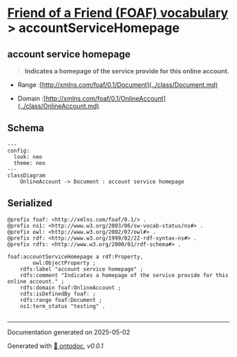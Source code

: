 # [Friend of a Friend (FOAF) vocabulary](../homepage.md) > accountServiceHomepage

## account service homepage

> **Indicates a homepage of the service provide for this online account.**

- Range :[http://xmlns.com/foaf/0.1/Document](../class/Document.md)

- Domain :[http://xmlns.com/foaf/0.1/OnlineAccount](../class/OnlineAccount.md)

## Schema

```mermaid
---
config:
  look: neo
  theme: neo
---
classDiagram
    OnlineAccount -> Document : account service homepage
```


## Serialized

```ttl
@prefix foaf: <http://xmlns.com/foaf/0.1/> .
@prefix ns1: <http://www.w3.org/2003/06/sw-vocab-status/ns#> .
@prefix owl: <http://www.w3.org/2002/07/owl#> .
@prefix rdf: <http://www.w3.org/1999/02/22-rdf-syntax-ns#> .
@prefix rdfs: <http://www.w3.org/2000/01/rdf-schema#> .

foaf:accountServiceHomepage a rdf:Property,
        owl:ObjectProperty ;
    rdfs:label "account service homepage" ;
    rdfs:comment "Indicates a homepage of the service provide for this online account." ;
    rdfs:domain foaf:OnlineAccount ;
    rdfs:isDefinedBy foaf: ;
    rdfs:range foaf:Document ;
    ns1:term_status "testing" .


```

---

Documentation generated on 2025-05-02

Generated with [📑 ontodoc](https://github.com/StephaneBranly/ontodoc), *v0.0.1*